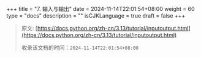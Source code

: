 +++
title = "7. 输入与输出"
date = 2024-11-14T22:01:54+08:00
weight = 60
type = "docs"
description = ""
isCJKLanguage = true
draft = false
+++

> 原文: [https://docs.python.org/zh-cn/3.13/tutorial/inputoutput.html](https://docs.python.org/zh-cn/3.13/tutorial/inputoutput.html)
>
> 收录该文档的时间：`2024-11-14T22:01:54+08:00`
